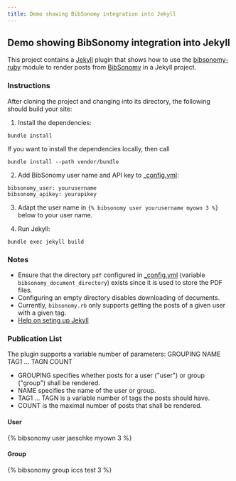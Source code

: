 ```yaml
---
title: Demo showing BibSonomy integration into Jekyll
---
```


## Demo showing BibSonomy integration into Jekyll

This project contains a [Jekyll](http://jekyllrb.com/) plugin that
shows how to use the
[bibsonomy-ruby](https://github.com/rjoberon/bibsonomy-ruby) module to
render posts from [BibSonomy](https://www.bibsonomy.org/) in a Jekyll
project.

### Instructions

After cloning the project and changing into its directory, the
following should build your site:

1. Install the dependencies:
```
bundle install
```

If you want to install the dependencies locally, then call

```
bundle install --path vendor/bundle
```

2. Add BibSonomy user name and API key to [_config.yml](_config.yml):
```
bibsonomy_user: yourusername
bibsonomy_apikey: yourapikey
```

3. Adapt the user name in `{% bibsonomy user yourusername myown 3 %}` below to your user name.

4. Run Jekyll:
```
bundle exec jekyll build
```

### Notes

- Ensure that the directory `pdf` configured in
  [_config.yml](config.yml) (variable `bibsonomy_document_directory`)
  exists since it is used to store the PDF files.
- Configuring an empty directory disables downloading of documents.
- Currently, `bibsonomy.rb` only supports getting the posts of a given
  user with a given tag. 
- [Help on seting up Jekyll](https://help.github.com/articles/setting-up-your-github-pages-site-locally-with-jekyll/)

### Publication List

The plugin supports a variable number of parameters: GROUPING NAME
TAG1 ... TAGN COUNT
- GROUPING specifies whether posts for a user ("user") or group
  ("group") shall be rendered.
- NAME specifies the name of the user or group.
- TAG1 ... TAGN is a variable number of tags the posts should have.
- COUNT is the maximal number of posts that shall be rendered.

#### User

{% bibsonomy user jaeschke myown 3 %}

#### Group

{% bibsonomy group iccs test 3 %}
